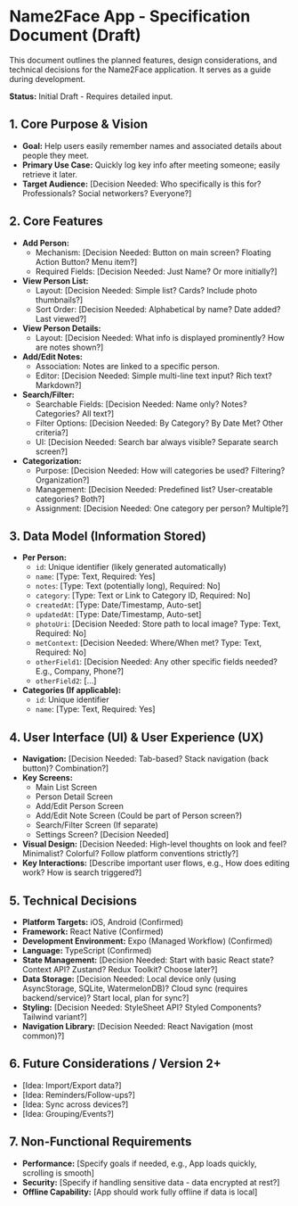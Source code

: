 # Name2Face App - Specification Document (Draft)

This document outlines the planned features, design considerations, and technical decisions for the Name2Face application. It serves as a guide during development.

**Status:** Initial Draft - Requires detailed input.

## 1. Core Purpose & Vision

*   **Goal:** Help users easily remember names and associated details about people they meet.
*   **Primary Use Case:** Quickly log key info after meeting someone; easily retrieve it later.
*   **Target Audience:** [Decision Needed: Who specifically is this for? Professionals? Social networkers? Everyone?]

## 2. Core Features

*   **Add Person:**
    *   Mechanism: [Decision Needed: Button on main screen? Floating Action Button? Menu item?]
    *   Required Fields: [Decision Needed: Just Name? Or more initially?]
*   **View Person List:**
    *   Layout: [Decision Needed: Simple list? Cards? Include photo thumbnails?]
    *   Sort Order: [Decision Needed: Alphabetical by name? Date added? Last viewed?]
*   **View Person Details:**
    *   Layout: [Decision Needed: What info is displayed prominently? How are notes shown?]
*   **Add/Edit Notes:**
    *   Association: Notes are linked to a specific person.
    *   Editor: [Decision Needed: Simple multi-line text input? Rich text? Markdown?]
*   **Search/Filter:**
    *   Searchable Fields: [Decision Needed: Name only? Notes? Categories? All text?]
    *   Filter Options: [Decision Needed: By Category? By Date Met? Other criteria?]
    *   UI: [Decision Needed: Search bar always visible? Separate search screen?]
*   **Categorization:**
    *   Purpose: [Decision Needed: How will categories be used? Filtering? Organization?]
    *   Management: [Decision Needed: Predefined list? User-creatable categories? Both?]
    *   Assignment: [Decision Needed: One category per person? Multiple?]

## 3. Data Model (Information Stored)

*   **Per Person:**
    *   `id`: Unique identifier (likely generated automatically)
    *   `name`: [Type: Text, Required: Yes]
    *   `notes`: [Type: Text (potentially long), Required: No]
    *   `category`: [Type: Text or Link to Category ID, Required: No]
    *   `createdAt`: [Type: Date/Timestamp, Auto-set]
    *   `updatedAt`: [Type: Date/Timestamp, Auto-set]
    *   `photoUri`: [Decision Needed: Store path to local image? Type: Text, Required: No]
    *   `metContext`: [Decision Needed: Where/When met? Type: Text, Required: No]
    *   `otherField1`: [Decision Needed: Any other specific fields needed? E.g., Company, Phone?]
    *   `otherField2`: [...]
*   **Categories (If applicable):**
    *   `id`: Unique identifier
    *   `name`: [Type: Text, Required: Yes]

## 4. User Interface (UI) & User Experience (UX)

*   **Navigation:** [Decision Needed: Tab-based? Stack navigation (back button)? Combination?]
*   **Key Screens:**
    *   Main List Screen
    *   Person Detail Screen
    *   Add/Edit Person Screen
    *   Add/Edit Note Screen (Could be part of Person screen?)
    *   Search/Filter Screen (If separate)
    *   Settings Screen? [Decision Needed]
*   **Visual Design:** [Decision Needed: High-level thoughts on look and feel? Minimalist? Colorful? Follow platform conventions strictly?]
*   **Key Interactions:** [Describe important user flows, e.g., How does editing work? How is search triggered?]

## 5. Technical Decisions

*   **Platform Targets:** iOS, Android (Confirmed)
*   **Framework:** React Native (Confirmed)
*   **Development Environment:** Expo (Managed Workflow) (Confirmed)
*   **Language:** TypeScript (Confirmed)
*   **State Management:** [Decision Needed: Start with basic React state? Context API? Zustand? Redux Toolkit? Choose later?]
*   **Data Storage:** [Decision Needed: Local device only (using AsyncStorage, SQLite, WatermelonDB)? Cloud sync (requires backend/service)? Start local, plan for sync?]
*   **Styling:** [Decision Needed: StyleSheet API? Styled Components? Tailwind variant?]
*   **Navigation Library:** [Decision Needed: React Navigation (most common)?]

## 6. Future Considerations / Version 2+

*   [Idea: Import/Export data?]
*   [Idea: Reminders/Follow-ups?]
*   [Idea: Sync across devices?]
*   [Idea: Grouping/Events?]

## 7. Non-Functional Requirements

*   **Performance:** [Specify goals if needed, e.g., App loads quickly, scrolling is smooth]
*   **Security:** [Specify if handling sensitive data - data encrypted at rest?]
*   **Offline Capability:** [App should work fully offline if data is local]